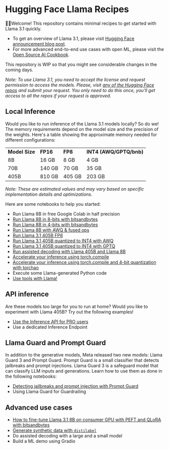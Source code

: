 # Hugging Face Llama Recipes

🤗🦙Welcome! This repository contains minimal recipes to get started with Llama 3.1 quickly.

* To get an overview of Llama 3.1, please visit [Hugging Face announcement blog post](https://huggingface.co/blog/llama31).
* For more advanced end-to-end use cases with open ML, please visit the [Open Source AI Cookbook](https://huggingface.co/learn/cookbook/index).

This repository is WIP so that you might see considerable changes in the coming days.

_Note: To use Llama 3.1, you need to accept the license and request permission to access the models. Please, visit [any of the Hugging Face repos](https://huggingface.co/meta-llama/Meta-Llama-3.1-8B-Instruct) and submit your request. You only need to do this once, you'll get access to all the repos if your request is approved._

## Local Inference

Would you like to run inference of the Llama 3.1 models locally? So do we! The memory requirements depend on the model size and the precision of the weights. Here's a table showing the approximate memory needed for different configurations:

<table>
  <tr>
   <td><strong>Model Size</strong>
   </td>
   <td><strong>FP16</strong>
   </td>
   <td><strong>FP8</strong>
   </td>
   <td><strong>INT4 (AWQ/GPTQ/bnb)</strong>
   </td>
  </tr>
  <tr>
   <td>8B
   </td>
   <td>16 GB
   </td>
   <td>8 GB
   </td>
   <td>4 GB
   </td>
  </tr>
  <tr>
   <td>70B
   </td>
   <td>140 GB
   </td>
   <td>70 GB
   </td>
   <td>35 GB
   </td>
  </tr>
  <tr>
   <td>405B
   </td>
   <td>810 GB
   </td>
   <td>405 GB
   </td>
   <td>203 GB
   </td>
  </tr>
</table>

_Note: These are estimated values and may vary based on specific implementation details and optimizations._

Here are some notebooks to help you started:

* Run Llama 8B in free Google Colab in half precision
* [Run Llama 8B in 8-bits with bitsandbytes](./8bit_bnb.ipynb)
* [Run Llama 8B in 4-bits with bitsandbytes](./4bit_bnb.ipynb)
* [Run Llama 8B with AWQ & fused ops](./awq.ipynb)
* [Run Llama 3.1 405B FP8](./fp8-405B.ipynb)
* [Run Llama 3.1 405B quantized to INT4 with AWQ](./awq_generation.py)
* [Run Llama 3.1 405B quantized to INT4 with GPTQ](./gptq_generation.py)
* [Run assisted decoding with Llama 405B and Llama 8B](./assisted_decoding.py)
* [Accelerate your inference using torch.compile](./torch_compile.py)
* [Accelerate your inference using torch.compile and 4-bit quantization with torchao](./torch_compile_with_torchao.ipynb)
* Execute some Llama-generated Python code
* [Use tools with Llama!](./tools.ipynb)

## API inference

Are these models too large for you to run at home? Would you like to experiment with Llama 405B? Try out the following examples!

* [Use the Inference API for PRO users](./inference-api.ipynb)
* Use a dedicated Inference Endpoint

## Llama Guard and Prompt Guard

In addition to the generative models, Meta released two new models: Llama Guard 3 and Prompt Guard. Prompt Guard is a small classifier that detects jailbreaks and prompt injections. Llama Guard 3 is a safeguard model that can classify LLM inputs and generations. Learn how to use them as done in the following notebooks:

* [Detecting jailbreaks and prompt injection with Prompt Guard](./prompt_guard.ipynb)
* Using Llama Guard for Guardrailing

## Advanced use cases

* [How to fine-tune Llama 3.1 8B on consumer GPU with PEFT and QLoRA with bitsandbytes](./peft_finetuning.py)
* [Generate synthetic data with `distilabel`](./synthetic-data-with-llama.ipynb)
* Do assisted decoding with a large and a small model
* Build a ML demo using Gradio
